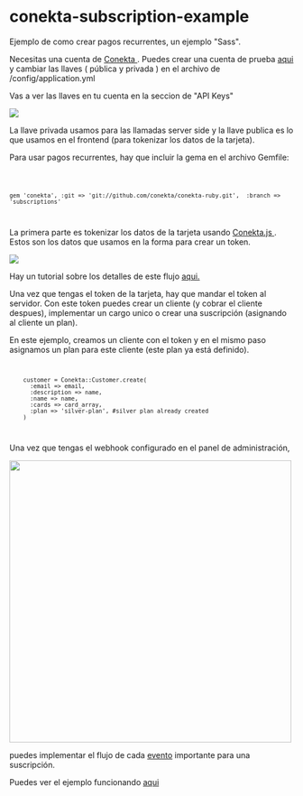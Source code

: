 conekta-subscription-example
============================

Ejemplo de como crear pagos recurrentes, un ejemplo "Sass".

Necesitas una cuenta de <a href="http://conekta.io/"> Conekta </a>. Puedes crear una cuenta de prueba <a href="https://admin.conekta.io/users/sign_up"> aqui</a> y cambiar las llaves ( pública y privada ) en el archivo de /config/application.yml

Vas a ver las llaves en tu cuenta en la seccion de "API Keys"

<img src="https://s3.amazonaws.com/conekta/ejemplos/api_keys.png" />

La llave privada usamos para las llamadas server side y la llave publica es lo que usamos en el frontend (para tokenizar los datos de la tarjeta).

Para usar pagos recurrentes, hay que incluir la gema en el archivo Gemfile:

<code>

	gem 'conekta', :git => 'git://github.com/conekta/conekta-ruby.git',  :branch => 'subscriptions'

</code>

La primera parte es tokenizar los datos de la tarjeta usando <a href="https://conektaapi.s3.amazonaws.com/v0.3.0/js/conekta.js"> Conekta.js </a>. Estos son los datos que usamos en la forma para crear un token. 

<img src="https://s3.amazonaws.com/conekta/images/form.png" />

Hay un tutorial sobre los detalles de este flujo <a href="https://admin.conekta.io/es/docs/suscripciones"> aqui.</a>

Una vez que tengas el token de la tarjeta, hay que mandar el token al servidor. Con este token puedes crear un cliente (y cobrar el cliente despues), implementar un cargo unico o crear una suscripción (asignando al cliente un plan). 

En este ejemplo, creamos un cliente con el token y en el mismo paso asignamos un plan para este cliente (este plan ya está definido).
<code>

        customer = Conekta::Customer.create(
          :email => email,
          :description => name,
          :name => name,
          :cards => card_array,
          :plan => 'silver-plan', #silver plan already created
        )

</code>

Una vez que tengas el webhook configurado en el panel de administración, 

<img src="https://s3.amazonaws.com/conekta/ecommerce/images/webhook.png" style="width:500px;"/> 

puedes implementar el flujo de cada <a href="https://admin.conekta.io/en/docs/api_v030#events"> evento</a> importante para una suscripción.

Puedes ver el ejemplo funcionando <a href="http://pagos-recurrentes.herokuapp.com/"> aqui </a>





